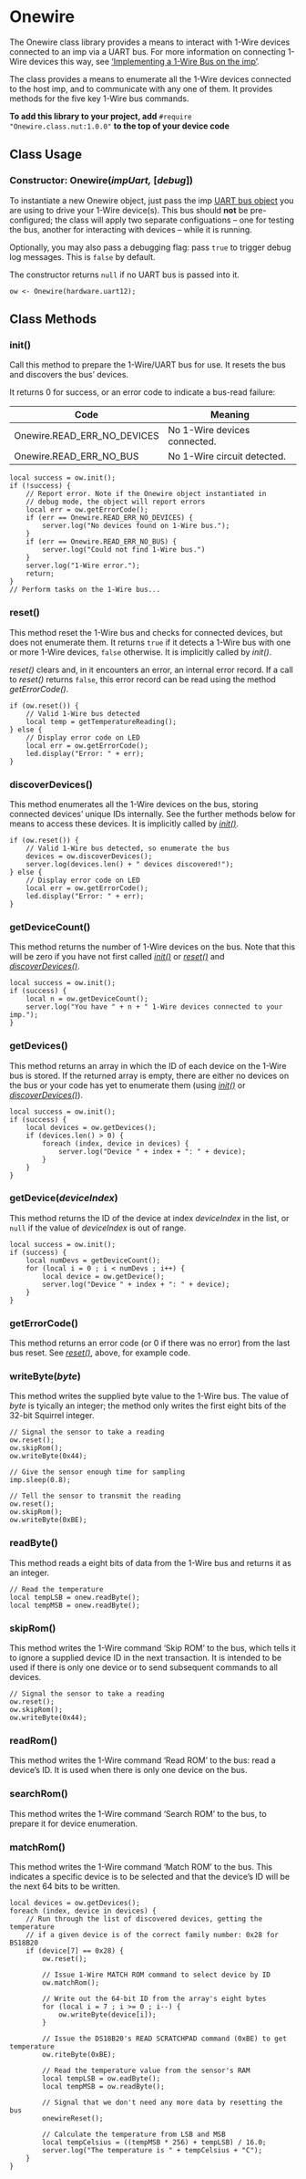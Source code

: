 # Onewire

The Onewire class library provides a means to interact with 1-Wire devices connected to an imp via a UART bus. For more information on connecting 1-Wire devices this way, see [‘Implementing a 1-Wire Bus on the imp’](https://electricimp.com/docs/resources/onewire/).

The class provides a means to enumerate all the 1-Wire devices connected to the host imp, and to communicate with any one of them. It provides methods for the five key 1-Wire bus commands.

**To add this library to your project, add** `#require "Onewire.class.nut:1.0.0"` **to the top of your device code**

## Class Usage

### Constructor: Onewire(*impUart,* [*debug*])

To instantiate a new Onewire object, just pass the imp [UART bus object](https://electricimp.com/docs/api/hardware/uart/) you are using to drive your 1-Wire device(s). This bus should **not** be pre-configured; the class will apply two separate configuations &ndash; one for testing the bus, another for interacting with devices &ndash; while it is running.

Optionally, you may also pass a debugging flag: pass `true` to trigger debug log messages. This is `false` by default.

The constructor returns `null` if no UART bus is passed into it.

```squirrel
ow <- Onewire(hardware.uart12);
```

## Class Methods

### init()

Call this method to prepare the 1-Wire/UART bus for use. It resets the bus and discovers the bus’ devices.

It returns 0 for success, or an error code to indicate a bus-read failure:

| Code                        | Meaning                      |
| --------------------------- | ---------------------------- |
| Onewire.READ_ERR_NO_DEVICES | No 1-Wire devices connected. |
| Onewire.READ_ERR_NO_BUS     | No 1-Wire circuit detected.  |

```squirrel
local success = ow.init();
if (!success) {
    // Report error. Note if the Onewire object instantiated in
    // debug mode, the object will report errors
    local err = ow.getErrorCode();
    if (err == Onewire.READ_ERR_NO_DEVICES) {
        server.log("No devices found on 1-Wire bus.");
    }
    if (err == Onewire.READ_ERR_NO_BUS) {
        server.log("Could not find 1-Wire bus.")
    }
    server.log("1-Wire error.");
    return;
}
// Perform tasks on the 1-Wire bus...

```

### reset()

This method reset the 1-Wire bus and checks for connected devices, but does not enumerate them. It returns `true` if it detects a 1-Wire bus with one or more 1-Wire devices, `false` otherwise. It is implicitly called by *init()*.

*reset()* clears and, in it encounters an error, an internal error record. If a call to *reset()* returns `false`, this error record can be read using the method *getErrorCode()*.

```squirrel
if (ow.reset()) {
    // Valid 1-Wire bus detected
    local temp = getTemperatureReading();
} else {
    // Display error code on LED
    local err = ow.getErrorCode();
    led.display("Error: " + err);
}
```

### discoverDevices()

This method enumerates all the 1-Wire devices on the bus, storing connected devices’ unique IDs internally. See the further methods below for means to access these devices. It is implicitly called by [*init()*](#init).

```squirrel
if (ow.reset()) {
    // Valid 1-Wire bus detected, so enumerate the bus
    devices = ow.discoverDevices();
    server.log(devices.len() + " devices discovered!");
} else {
    // Display error code on LED
    local err = ow.getErrorCode();
    led.display("Error: " + err);
}
```

### getDeviceCount()

This method returns the number of 1-Wire devices on the bus. Note that this will be zero if you have not first called [*init()*](#init) or [*reset()*](#reset) and [*discoverDevices()*](#listdevices).

```squirrel
local success = ow.init();
if (success) {
    local n = ow.getDeviceCount();
    server.log("You have " + n + " 1-Wire devices connected to your imp.");
}
```

### getDevices()

This method returns an array in which the ID of each device on the 1-Wire bus is stored. If the returned array is empty, there are either no devices on the bus or your code has yet to enumerate them (using [*init()*](#init) or [*discoverDevices()*](#listdevices)).

```squirrel
local success = ow.init();
if (success) {
    local devices = ow.getDevices();
    if (devices.len() > 0) {
        foreach (index, device in devices) {
            server.log("Device " + index + ": " + device);
        }
    }
}
```

### getDevice(*deviceIndex*)

This method returns the ID of the device at index *deviceIndex* in the list, or `null` if the value of *deviceIndex* is out of range.

```squirrel
local success = ow.init();
if (success) {
    local numDevs = getDeviceCount();
    for (local i = 0 ; i < numDevs ; i++) {
        local device = ow.getDevice();
        server.log("Device " + index + ": " + device);
    }
}
```

### getErrorCode()

This method returns an error code (or 0 if there was no error) from the last bus reset. See [*reset()*](#reset), above, for example code.

### writeByte(*byte*)

This method writes the supplied byte value to the 1-Wire bus. The value of *byte* is tyically an integer; the method only writes the first eight bits of the 32-bit Squirrel integer.

```squirrel
// Signal the sensor to take a reading
ow.reset();
ow.skipRom();
ow.writeByte(0x44);

// Give the sensor enough time for sampling
imp.sleep(0.8);

// Tell the sensor to transmit the reading
ow.reset();
ow.skipRom();
ow.writeByte(0xBE);
```

### readByte()

This method reads a eight bits of data from the 1-Wire bus and returns it as an integer.

```squirrel
// Read the temperature
local tempLSB = onew.readByte();
local tempMSB = onew.readByte();
```

### skipRom()

This method writes the 1-Wire command ‘Skip ROM’ to the bus, which tells it to ignore a supplied device ID in the next transaction. It is intended to be used if there is only one device or to send subsequent commands to all devices.

```squirrel
// Signal the sensor to take a reading
ow.reset();
ow.skipRom();
ow.writeByte(0x44);
```

### readRom()

This method writes the 1-Wire command ‘Read ROM’ to the bus: read a device’s ID. It is used when there is only one device on the bus.

### searchRom()

This method writes the 1-Wire command ‘Search ROM’ to the bus, to prepare it for device enumeration.

### matchRom()

This method writes the 1-Wire command ‘Match ROM’ to the bus. This indicates a specific device is to be selected and that the device’s ID will be the next 64 bits to be written.

```squirrel
local devices = ow.getDevices();
foreach (index, device in devices) {
    // Run through the list of discovered devices, getting the temperature
    // if a given device is of the correct family number: 0x28 for BS18B20
    if (device[7] == 0x28) {
        ow.reset();

        // Issue 1-Wire MATCH ROM command to select device by ID
        ow.matchRom();

        // Write out the 64-bit ID from the array's eight bytes
        for (local i = 7 ; i >= 0 ; i--) {
            ow.writeByte(device[i]);
        }

        // Issue the DS18B20's READ SCRATCHPAD command (0xBE) to get temperature
        ow.riteByte(0xBE);

        // Read the temperature value from the sensor's RAM
        local tempLSB = ow.eadByte();
        local tempMSB = ow.readByte();

        // Signal that we don't need any more data by resetting the bus
        onewireReset();

        // Calculate the temperature from LSB and MSB
        local tempCelsius = ((tempMSB * 256) + tempLSB) / 16.0;
        server.log("The temperature is " + tempCelsius + "C");
    }
}
```
